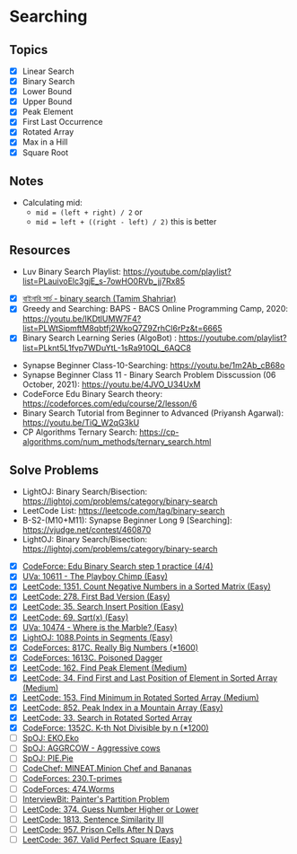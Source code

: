 # Searching

## Topics

- [x] Linear Search
- [x] Binary Search
- [x] Lower Bound
- [x] Upper Bound
- [x] Peak Element
- [x] First Last Occurrence
- [x] Rotated Array
- [x] Max in a Hill
- [x] Square Root

## Notes

- Calculating mid:
  - `mid = (left + right) / 2` or
  - `mid = left + ((right - left) / 2)` this is better

## Resources

- Luv Binary Search Playlist: https://youtube.com/playlist?list=PLauivoElc3gjE_s-7owHO0RVb_jj7Rx85
- [x] [বাইনারি সার্চ - binary search (Tamim Shahriar)](https://youtu.be/NMC6ltspWys)
- [x] Greedy and Searching: BAPS - BACS Online Programming Camp, 2020: https://youtu.be/IKDtlUMW7F4?list=PLWtSipmftM8qbtfj2WkoQ7Z9ZrhCl6rPz&t=6665
- [x] Binary Search Learning Series (AlgoBot) : https://youtube.com/playlist?list=PLknt5L1fvp7WDuYtL-1sRa910QL_6AQC8
- Synapse Beginner Class-10-Searching: https://youtu.be/1m2Ab_cB68o
- Synapse Beginner Class 11 - Binary Search Problem Disscussion (06 October, 2021): https://youtu.be/4JVO_U34UxM
- CodeForce Edu Binary Search theory: https://codeforces.com/edu/course/2/lesson/6
- Binary Search Tutorial from Beginner to Advanced (Priyansh Agarwal): https://youtu.be/TiQ_W2qG3kU
- CP Algorithms Ternary Search: https://cp-algorithms.com/num_methods/ternary_search.html

## Solve Problems

- LightOJ: Binary Search/Bisection: https://lightoj.com/problems/category/binary-search
- LeetCode List: https://leetcode.com/tag/binary-search
- B-S2-(M10+M11): Synapse Beginner Long 9 [Searching]: https://vjudge.net/contest/460870
- LightOJ: Binary Search/Bisection: https://lightoj.com/problems/category/binary-search
- [x] [CodeForce: Edu Binary Search step 1 practice (4/4)](https://codeforces.com/edu/course/2/lesson/6/1/practice)
- [x] [UVa: 10611 - The Playboy Chimp (Easy)](https://onlinejudge.org/index.php?option=com_onlinejudge&Itemid=8&page=show_problem&problem=1552)
- [x] [LeetCode: 1351. Count Negative Numbers in a Sorted Matrix (Easy)](https://leetcode.com/problems/count-negative-numbers-in-a-sorted-matrix/)
- [x] [LeetCode: 278. First Bad Version (Easy)](https://leetcode.com/problems/first-bad-version/)
- [x] [LeetCode: 35. Search Insert Position (Easy)](https://leetcode.com/problems/search-insert-position/)
- [x] [LeetCode: 69. Sqrt(x) (Easy)](https://leetcode.com/problems/sqrtx/)
- [x] [UVa: 10474 - Where is the Marble? (Easy)](https://onlinejudge.org/index.php?option=com_onlinejudge&Itemid=8&page=show_problem&problem=1415)
- [x] [LightOJ: 1088.Points in Segments (Easy)](https://lightoj.com/problem/points-in-segments)
- [x] [CodeForces: 817C. Really Big Numbers (\*1600)](https://codeforces.com/problemset/problem/817/C)
- [x] [CodeForces: 1613C. Poisoned Dagger](https://codeforces.com/contest/1613/problem/C)
- [x] [LeetCode: 162. Find Peak Element (Medium)](https://leetcode.com/problems/find-peak-element/)
- [x] [LeetCode: 34. Find First and Last Position of Element in Sorted Array (Medium)](https://leetcode.com/problems/find-first-and-last-position-of-element-in-sorted-array/)
- [x] [LeetCode: 153. Find Minimum in Rotated Sorted Array (Medium)](https://leetcode.com/problems/find-minimum-in-rotated-sorted-array/)
- [x] [LeetCode: 852. Peak Index in a Mountain Array (Easy)](https://leetcode.com/problems/peak-index-in-a-mountain-array/)
- [x] [LeetCode: 33. Search in Rotated Sorted Array](https://leetcode.com/problems/search-in-rotated-sorted-array/)
- [x] [CodeForce: 1352C. K-th Not Divisible by n (\*1200)](https://codeforces.com/problemset/problem/1352/C)
- [ ] [SpOJ: EKO.Eko](https://www.spoj.com/problems/EKO/)
- [ ] [SpOJ: AGGRCOW - Aggressive cows](https://www.spoj.com/problems/AGGRCOW/)
- [ ] [SpOJ: PIE.Pie](https://www.spoj.com/problems/PIE/)
- [ ] [CodeChef: MINEAT.Minion Chef and Bananas](https://www.codechef.com/problems/MINEAT)
- [ ] [CodeForces: 230.T-primes](https://codeforces.com/problemset/problem/230/B)
- [ ] [CodeForces: 474.Worms](https://codeforces.com/problemset/problem/474/B)
- [ ] [InterviewBit: Painter's Partition Problem](https://www.interviewbit.com/problems/painters-partition-problem/)
- [ ] [LeetCode: 374. Guess Number Higher or Lower](https://leetcode.com/problems/guess-number-higher-or-lower/)
- [ ] [LeetCode: 1813. Sentence Similarity III](https://leetcode.com/problems/sentence-similarity-iii/)
- [ ] [LeetCode: 957. Prison Cells After N Days](https://leetcode.com/problems/prison-cells-after-n-days/)
- [ ] [LeetCode: 367. Valid Perfect Square (Easy)](https://leetcode.com/problems/valid-perfect-square/)
